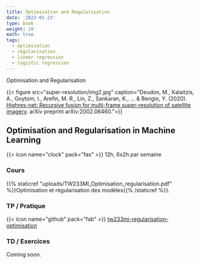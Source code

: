 ```yaml
---
title: Optimisation and Regularisation
date: '2023-01-23'
type: book
weight: 20
math: true
tags:
  - optimisation
  - regularisation
  - linear regression
  - logistic regression
---
```


Optimisation and Regularisation

<!--more-->

{{< figure src="super-resolution/img2.jpg" caption="Deudon, M., Kalaitzis, A., Goytom, I., Arefin, M. R., Lin, Z., Sankaran, K., ... & Bengio, Y. (2020). [Highres-net: Recursive fusion for multi-frame super-resolution of satellite imagery](https://arxiv.org/pdf/2002.06460.pdf). arXiv preprint arXiv:2002.06460.">}}

## Optimisation and Regularisation in Machine Learning

{{< icon name="clock" pack="fas" >}} 12h, 6x2h par semaine

### Cours

{{% staticref "uploads/TW233MI_Optimisation_regularisation.pdf" %}}Optimisation et régularisation des modèles{{% /staticref %}}.

### TP / Pratique 

{{< icon name="github" pack="fab" >}} [tw233mi-regularisation-optimisation](https://github.com/MichelDeudon/tw233mi-regularisation-optimisation)

### TD / Exercices

Coming soon.